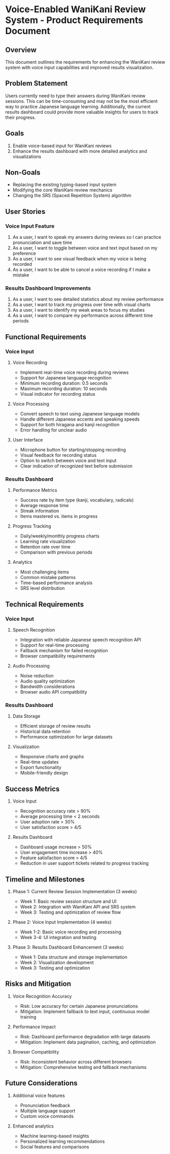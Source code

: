 # Voice-Enabled WaniKani Review System - Product Requirements Document

## Overview
This document outlines the requirements for enhancing the WaniKani review system with voice input capabilities and improved results visualization.

## Problem Statement
Users currently need to type their answers during WaniKani review sessions. This can be time-consuming and may not be the most efficient way to practice Japanese language learning. Additionally, the current results dashboard could provide more valuable insights for users to track their progress.

## Goals
1. Enable voice-based input for WaniKani reviews
2. Enhance the results dashboard with more detailed analytics and visualizations

## Non-Goals
- Replacing the existing typing-based input system
- Modifying the core WaniKani review mechanics
- Changing the SRS (Spaced Repetition System) algorithm

## User Stories

### Voice Input Feature
1. As a user, I want to speak my answers during reviews so I can practice pronunciation and save time
2. As a user, I want to toggle between voice and text input based on my preference
3. As a user, I want to see visual feedback when my voice is being recorded
4. As a user, I want to be able to cancel a voice recording if I make a mistake

### Results Dashboard Improvements
1. As a user, I want to see detailed statistics about my review performance
2. As a user, I want to track my progress over time with visual charts
3. As a user, I want to identify my weak areas to focus my studies
4. As a user, I want to compare my performance across different time periods

## Functional Requirements

### Voice Input
1. Voice Recording
   - Implement real-time voice recording during reviews
   - Support for Japanese language recognition
   - Minimum recording duration: 0.5 seconds
   - Maximum recording duration: 10 seconds
   - Visual indicator for recording status

2. Voice Processing
   - Convert speech to text using Japanese language models
   - Handle different Japanese accents and speaking speeds
   - Support for both hiragana and kanji recognition
   - Error handling for unclear audio

3. User Interface
   - Microphone button for starting/stopping recording
   - Visual feedback for recording status
   - Option to switch between voice and text input
   - Clear indication of recognized text before submission

### Results Dashboard
1. Performance Metrics
   - Success rate by item type (kanji, vocabulary, radicals)
   - Average response time
   - Streak information
   - Items mastered vs. items in progress

2. Progress Tracking
   - Daily/weekly/monthly progress charts
   - Learning rate visualization
   - Retention rate over time
   - Comparison with previous periods

3. Analytics
   - Most challenging items
   - Common mistake patterns
   - Time-based performance analysis
   - SRS level distribution

## Technical Requirements

### Voice Input
1. Speech Recognition
   - Integration with reliable Japanese speech recognition API
   - Support for real-time processing
   - Fallback mechanism for failed recognition
   - Browser compatibility requirements

2. Audio Processing
   - Noise reduction
   - Audio quality optimization
   - Bandwidth considerations
   - Browser audio API compatibility

### Results Dashboard
1. Data Storage
   - Efficient storage of review results
   - Historical data retention
   - Performance optimization for large datasets

2. Visualization
   - Responsive charts and graphs
   - Real-time updates
   - Export functionality
   - Mobile-friendly design

## Success Metrics
1. Voice Input
   - Recognition accuracy rate > 90%
   - Average processing time < 2 seconds
   - User adoption rate > 30%
   - User satisfaction score > 4/5

2. Results Dashboard
   - Dashboard usage increase > 50%
   - User engagement time increase > 40%
   - Feature satisfaction score > 4/5
   - Reduction in user support tickets related to progress tracking

## Timeline and Milestones
1. Phase 1: Current Review Session Implementation (3 weeks)
   - Week 1: Basic review session structure and UI
   - Week 2: Integration with WaniKani API and SRS system
   - Week 3: Testing and optimization of review flow

2. Phase 2: Voice Input Implementation (4 weeks)
   - Week 1-2: Basic voice recording and processing
   - Week 3-4: UI integration and testing

3. Phase 3: Results Dashboard Enhancement (3 weeks)
   - Week 1: Data structure and storage implementation
   - Week 2: Visualization development
   - Week 3: Testing and optimization

## Risks and Mitigation
1. Voice Recognition Accuracy
   - Risk: Low accuracy for certain Japanese pronunciations
   - Mitigation: Implement fallback to text input, continuous model training

2. Performance Impact
   - Risk: Dashboard performance degradation with large datasets
   - Mitigation: Implement data pagination, caching, and optimization

3. Browser Compatibility
   - Risk: Inconsistent behavior across different browsers
   - Mitigation: Comprehensive testing and fallback mechanisms

## Future Considerations
1. Additional voice features
   - Pronunciation feedback
   - Multiple language support
   - Custom voice commands

2. Enhanced analytics
   - Machine learning-based insights
   - Personalized learning recommendations
   - Social features and comparisons 